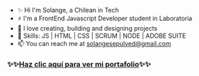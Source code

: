 
- ✨ Hi I'm Solange, a Chilean in Tech
- ⚡ I'm a FrontEnd Javascript Developer student in Laboratoria
- 🌱 I love creating, building and designing projects
- 🔭 Skills: JS | HTML | CSS | SCRUM | NODE | ADOBE SUITE
- 📫 You can reach me at solangesepulved@gmail.com

### ✨✨[Haz clic aquí para ver mi portafolio](https://solsepulveda.github.io/Portafolio/)✨✨
<!--
**solsepulveda/solsepulveda** is a ✨ _special_ ✨ repository because its `README.md` (this file) appears on your GitHub profile.

Here are some ideas to get you started:

- 🔭 I’m currently working on ...
- 🌱 I’m currently learning ...
- 👯 I’m looking to collaborate on ...
- 🤔 I’m looking for help with ...
- 💬 Ask me about ...
- 📫 How to reach me: ...
- 😄 Pronouns: ...
- ⚡ Fun fact: ...
-->
